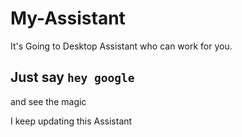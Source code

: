 # My-Assistant
It's Going to Desktop Assistant who can work for you. 
## Just say `hey google` 
and see the magic

I keep updating this Assistant
